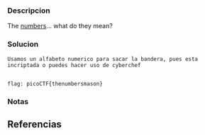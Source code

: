
### Descripcion

The [numbers](https://jupiter.challenges.picoctf.org/static/f209a32253affb6f547a585649ba4fda/the_numbers.png)... what do they mean?

### Solucion

```
Usamos un alfabeto numerico para sacar la bandera, pues esta incriptada o puedes hacer uso de cyberchef


flag: picoCTF{thenumbersmason}

```

### Notas



## Referencias
